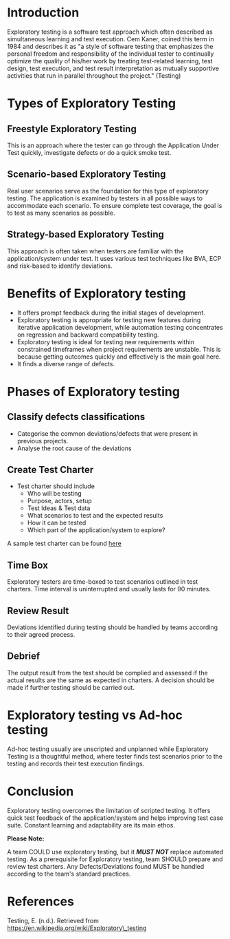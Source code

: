 # Introduction

Exploratory testing is a software test approach which often described as simultaneous learning and test execution. Cem Kaner, coined this term in 1984 and describes it as "a style of software testing that emphasizes the personal freedom and responsibility of the individual tester to continually optimize the quality of his/her work by treating test-related learning, test design, test execution, and test result interpretation as mutually supportive activities that run in parallel throughout the project." (Testing)

# Types of Exploratory Testing

## Freestyle Exploratory Testing

This is an approach where the tester can go through the Application Under Test quickly, investigate defects or do a quick smoke test.

## Scenario-based Exploratory Testing

Real user scenarios serve as the foundation for this type of exploratory testing. The application is examined by testers in all possible ways to accommodate each scenario. To ensure complete test coverage, the goal is to test as many scenarios as possible.

## Strategy-based Exploratory Testing

This approach is often taken when testers are familiar with the application/system under test. It uses various test techniques like BVA, ECP and risk-based to identify deviations.

# Benefits of Exploratory testing

- It offers prompt feedback during the initial stages of development.
- Exploratory testing is appropriate for testing new features during iterative application development, while automation testing concentrates on regression and backward compatibility testing.
- Exploratory testing is ideal for testing new requirements within constrained timeframes when project requirements are unstable. This is because getting outcomes quickly and effectively is the main goal here.
- It finds a diverse range of defects.

# Phases of Exploratory testing

## Classify defects classifications

- Categorise the common deviations/defects that were present in previous projects.
- Analyse the root cause of the deviations

## Create Test Charter

- Test charter should include
  - Who will be testing
  - Purpose, actors, setup
  - Test Ideas & Test data
  - What scenarios to test and the expected results
  - How it can be tested
  - Which part of the application/system to explore?

A sample test charter can be found [here](https://www.tmap.net/sites/tmap/files/files/Exploratory%20Testing%20Charter%20Template%20v1.2_0.pdf)

## Time Box

Exploratory testers are time-boxed to test scenarios outlined in test charters. Time interval is uninterrupted and usually lasts for 90 minutes.

## Review Result

Deviations identified during testing should be handled by teams according to their agreed process.

## Debrief

The output result from the test should be complied and assessed if the actual results are the same as expected in charters. A decision should be made if further testing should be carried out.

# Exploratory testing vs Ad-hoc testing

Ad-hoc testing usually are unscripted and unplanned while Exploratory Testing is a thoughtful method, where tester finds test scenarios prior to the testing and records their test execution findings.

# Conclusion

Exploratory testing overcomes the limitation of scripted testing. It offers quick test feedback of the application/system and helps improving test case suite. Constant learning and adaptability are its main ethos.

**Please Note:**

A team COULD use exploratory testing, but it **_MUST NOT_** replace automated testing. As a prerequisite for Exploratory testing, team SHOULD prepare and review test charters. Any Defects/Deviations found MUST be handled according to the team's standard practices.

# References

Testing, E. (n.d.). Retrieved from https://en.wikipedia.org/wiki/Exploratory\_testing